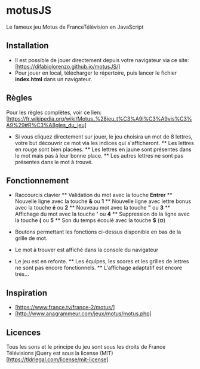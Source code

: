 # motusJS
Le fameux jeu Motus de FranceTélévision en JavaScript

## Installation

* Il est possible de jouer directement depuis votre navigateur via ce site: [https://difabiolorenzo.github.io/motusJS/]
* Pour jouer en local, télécharger le répertoire, puis lancer le fichier **index.html** dans un navigateur.

## Règles

Pour les règles complètes, voir ce lien: [https://fr.wikipedia.org/wiki/Motus_%28jeu_t%C3%A9l%C3%A9vis%C3%A9%29#R%C3%A8gles_du_jeu]

* Si vous cliquez directement sur jouer, le jeu choisira un mot de 8 lettres, votre but découvrir ce mot via les indices qui s'afficheront.
** Les lettres en rouge sont bien placées.
** Les lettres en jaune sont présentes dans le mot mais pas à leur bonne place.
** Les autres lettres ne sont pas présentes dans le mot à trouvé.

## Fonctionnement

* Raccourcis clavier
** Validation du mot avec la touche **Entrer**
** Nouvelle ligne avec la touche **&** ou **1**
** Nouvelle ligne avec lettre bonus avec la touche **é** ou **2**
** Nouveau mot avec la touche **"** ou **3**
** Affichage du mot avec la touche **'** ou **4**
** Suppression de la ligne avec la touche **(** ou **5**
** Son du temps écoulé avec la touche **$** (**¤**)

* Boutons permettant les fonctions ci-dessus disponible en bas de la grille de mot.

* Le mot à trouver est affiché dans la console du navigateur
* Le jeu est en refonte.
** Les équipes, les scores et les grilles de lettres ne sont pas encore fonctionnels.
** L'affichage adaptatif est encore très...

## Inspiration
* [https://www.france.tv/france-2/motus/]
* [http://www.anagrammeur.com/jeux/motus/motus.php]

## Licences
Tous les sons et le principe du jeu sont sous les droits de France Télévisions
jQuery est sous la license (MIT)[https://tldrlegal.com/license/mit-license]
